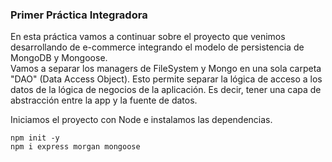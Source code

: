 ### Primer Práctica Integradora

En esta práctica vamos a continuar sobre el proyecto que venimos desarrollando de e-commerce integrando el modelo de persistencia de MongoDB y Mongoose.  
Vamos a separar los managers de FileSystem y Mongo en una sola carpeta "DAO" (Data Access Object). Esto permite separar la lógica de acceso a los datos de la lógica de negocios de la aplicación. Es decir, tener una capa de abstracción entre la app y la fuente de datos.  

Iniciamos el proyecto con Node e instalamos las dependencias.

```shell
npm init -y
npm i express morgan mongoose
```